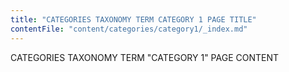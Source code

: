 ```yaml
---
title: "CATEGORIES TAXONOMY TERM CATEGORY 1 PAGE TITLE"
contentFile: "content/categories/category1/_index.md"
---
```


CATEGORIES TAXONOMY TERM "CATEGORY 1" PAGE CONTENT
